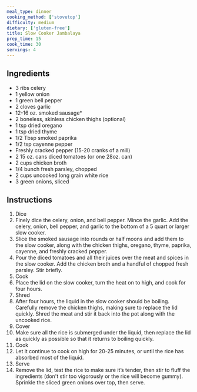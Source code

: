 ```yaml
---
meal_type: dinner
cooking_method: ['stovetop']
difficulty: medium
dietary: ['gluten-free']
title: Slow Cooker Jambalaya
prep_time: 15
cook_time: 30
servings: 4
---
```


## Ingredients

- 3 ribs celery
- 1 yellow onion
- 1 green bell pepper
- 2 cloves garlic
- 12-16 oz. smoked sausage*
- 2 boneless, skinless chicken thighs (optional)
- 1 tsp dried oregano
- 1 tsp dried thyme
- 1/2 Tbsp smoked paprika
- 1/2 tsp cayenne pepper
- Freshly cracked pepper (15-20 cranks of a mill)
- 2 15 oz. cans diced tomatoes (or one 28oz. can)
- 2 cups chicken broth
- 1/4 bunch fresh parsley, chopped
- 2 cups uncooked long grain white rice
- 3 green onions, sliced

## Instructions

1. Dice
2. Finely dice the celery, onion, and bell pepper. Mince the garlic. Add the celery, onion, bell pepper, and garlic to the bottom of a 5 quart or larger slow cooker.
3. Slice the smoked sausage into rounds or half moons and add them to the slow cooker, along with the chicken thighs, oregano, thyme, paprika, cayenne, and freshly cracked pepper.
4. Pour the diced tomatoes and all their juices over the meat and spices in the slow cooker. Add the chicken broth and a handful of chopped fresh parsley. Stir briefly.
5. Cook
6. Place the lid on the slow cooker, turn the heat on to high, and cook for four hours.
7. Shred
8. After four hours, the liquid in the slow cooker should be boiling. Carefully remove the chicken thighs, making sure to replace the lid quickly. Shred the meat and stir it back into the pot along with the uncooked rice.
9. Cover
10. Make sure all the rice is submerged under the liquid, then replace the lid as quickly as possible so that it returns to boiling quickly.
11. Cook
12. Let it continue to cook on high for 20-25 minutes, or until the rice has absorbed most of the liquid.
13. Serve
14. Remove the lid, test the rice to make sure it’s tender, then stir to fluff the ingredients (don't stir too vigorously or the rice will become gummy). Sprinkle the sliced green onions over top, then serve.
